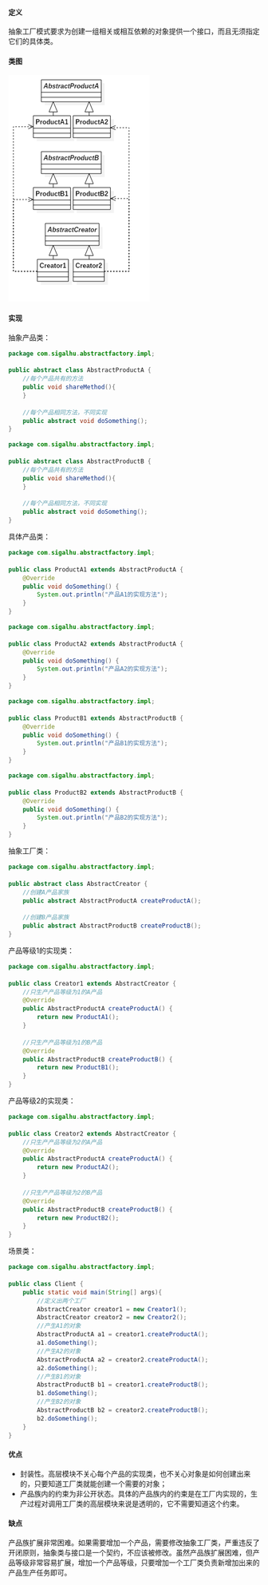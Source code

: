 #### 定义

抽象工厂模式要求为创建一组相关或相互依赖的对象提供一个接口，而且无须指定它们的具体类。

#### 类图

![](pic/1.png)

#### 实现

抽象产品类：
```java
package com.sigalhu.abstractfactory.impl;

public abstract class AbstractProductA {
    //每个产品共有的方法
    public void shareMethod(){
    }

    //每个产品相同方法，不同实现
    public abstract void doSomething();
}
```
```java
package com.sigalhu.abstractfactory.impl;

public abstract class AbstractProductB {
    //每个产品共有的方法
    public void shareMethod(){
    }

    //每个产品相同方法，不同实现
    public abstract void doSomething();
}
```
具体产品类：
```java
package com.sigalhu.abstractfactory.impl;

public class ProductA1 extends AbstractProductA {
    @Override
    public void doSomething() {
        System.out.println("产品A1的实现方法");
    }
}
```
```java
package com.sigalhu.abstractfactory.impl;

public class ProductA2 extends AbstractProductA {
    @Override
    public void doSomething() {
        System.out.println("产品A2的实现方法");
    }
}
```
```java
package com.sigalhu.abstractfactory.impl;

public class ProductB1 extends AbstractProductB {
    @Override
    public void doSomething() {
        System.out.println("产品B1的实现方法");
    }
}
```
```java
package com.sigalhu.abstractfactory.impl;

public class ProductB2 extends AbstractProductB {
    @Override
    public void doSomething() {
        System.out.println("产品B2的实现方法");
    }
}
```
抽象工厂类：
```java
package com.sigalhu.abstractfactory.impl;

public abstract class AbstractCreator {
    //创建A产品家族
    public abstract AbstractProductA createProductA();

    //创建B产品家族
    public abstract AbstractProductB createProductB();
}
```
产品等级1的实现类：
```java
package com.sigalhu.abstractfactory.impl;

public class Creator1 extends AbstractCreator {
    //只生产产品等级为1的A产品
    @Override
    public AbstractProductA createProductA() {
        return new ProductA1();
    }

    //只生产产品等级为1的B产品
    @Override
    public AbstractProductB createProductB() {
        return new ProductB1();
    }
}
```
产品等级2的实现类：
```java
package com.sigalhu.abstractfactory.impl;

public class Creator2 extends AbstractCreator {
    //只生产产品等级为2的A产品
    @Override
    public AbstractProductA createProductA() {
        return new ProductA2();
    }

    //只生产产品等级为2的B产品
    @Override
    public AbstractProductB createProductB() {
        return new ProductB2();
    }
}
```
场景类：
```java
package com.sigalhu.abstractfactory.impl;

public class Client {
    public static void main(String[] args){
        //定义出两个工厂
        AbstractCreator creator1 = new Creator1();
        AbstractCreator creator2 = new Creator2();
        //产生A1的对象
        AbstractProductA a1 = creator1.createProductA();
        a1.doSomething();
        //产生A2的对象
        AbstractProductA a2 = creator2.createProductA();
        a2.doSomething();
        //产生B1的对象
        AbstractProductB b1 = creator1.createProductB();
        b1.doSomething();
        //产生B2的对象
        AbstractProductB b2 = creator2.createProductB();
        b2.doSomething();
    }
}
```

#### 优点

* 封装性。高层模块不关心每个产品的实现类，也不关心对象是如何创建出来的，只要知道工厂类就能创建一个需要的对象；
* 产品族内的约束为非公开状态。具体的产品族内的约束是在工厂内实现的，生产过程对调用工厂类的高层模块来说是透明的，它不需要知道这个约束。

#### 缺点

产品族扩展非常困难。如果需要增加一个产品，需要修改抽象工厂类，严重违反了开闭原则，抽象类与接口是一个契约，不应该被修改。虽然产品族扩展困难，但产品等级非常容易扩展，增加一个产品等级，只要增加一个工厂类负责新增加出来的产品生产任务即可。
